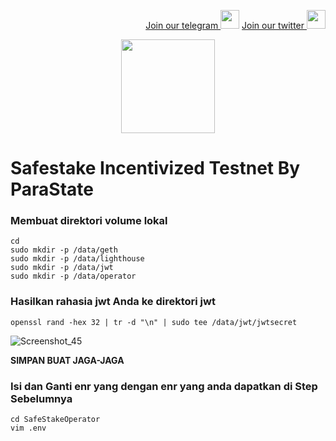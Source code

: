 <p style="font-size:14px" align="right">
<a href="https://t.me/BeritaCryptoo" target="_blank">Join our telegram <img src="https://user-images.githubusercontent.com/50621007/183283867-56b4d69f-bc6e-4939-b00a-72aa019d1aea.png" width="30"/></a>
<a href="https://twitter.com/BeritaCryptoo" target="_blank">Join our twitter <img src="https://user-images.githubusercontent.com/108946833/184274157-08210464-fa03-493d-b01c-2420c67a524f.jpg" width="30"/></a>
</p>
 
<p align="center">
  <img height="150" height="auto" src="https://user-images.githubusercontent.com/38981255/184852284-08b36261-236b-4027-bdc3-487858eb09c7.png">
</p>

# Safestake Incentivized Testnet By ParaState

### Membuat direktori volume lokal

```
cd
sudo mkdir -p /data/geth
sudo mkdir -p /data/lighthouse
sudo mkdir -p /data/jwt
sudo mkdir -p /data/operator
```
### Hasilkan rahasia jwt Anda ke direktori jwt
```
openssl rand -hex 32 | tr -d "\n" | sudo tee /data/jwt/jwtsecret
```
![Screenshot_45](https://user-images.githubusercontent.com/108946833/184942966-ed7ed81d-9df4-4a23-9338-de0f10769c2c.png)

****SIMPAN BUAT JAGA-JAGA****

### Isi dan Ganti enr yang dengan enr yang anda dapatkan di Step Sebelumnya
```
cd SafeStakeOperator
vim .env
```
